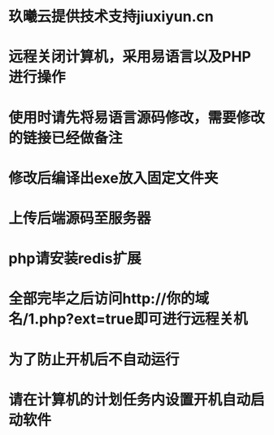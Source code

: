 # 玖曦云提供技术支持jiuxiyun.cn
# 远程关闭计算机，采用易语言以及PHP进行操作
# 使用时请先将易语言源码修改，需要修改的链接已经做备注
# 修改后编译出exe放入固定文件夹
# 上传后端源码至服务器
# php请安装redis扩展
# 全部完毕之后访问http://你的域名/1.php?ext=true即可进行远程关机
# 为了防止开机后不自动运行
# 请在计算机的计划任务内设置开机自动启动软件

